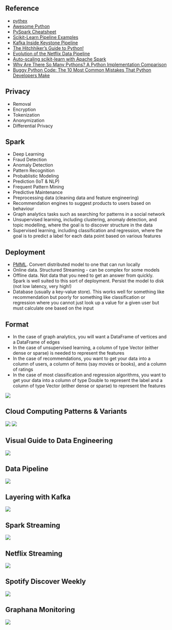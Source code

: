## Reference

* [pythex](https://pythex.org)
* [Awesome Python](https://awesome-python.com)
* [PySpark Cheatsheet](https://s3.amazonaws.com/assets.datacamp.com/blog_assets/PySpark_Cheat_Sheet_Python.pdf)
* [Scikit-Learn Pipeline Examples](http://queirozf.com/entries/scikit-learn-pipeline-examples)
* [Kafka Inside Keystone Pipeline](https://medium.com/netflix-techblog/kafka-inside-keystone-pipeline-dd5aeabaf6bb)
* [The Hitchhiker’s Guide to Python!](https://docs.python-guide.org)
* [Evolution of the Netflix Data Pipeline](https://medium.com/netflix-techblog/evolution-of-the-netflix-data-pipeline-da246ca36905)
* [Auto-scaling scikit-learn with Apache Spark](https://databricks.com/blog/2016/02/08/auto-scaling-scikit-learn-with-apache-spark.html)
* [Why Are There So Many Pythons? A Python Implementation Comparison](https://www.toptal.com/python/why-are-there-so-many-pythons)
* [Buggy Python Code: The 10 Most Common Mistakes That Python Developers Make](https://www.toptal.com/python/top-10-mistakes-that-python-programmers-make)

## Privacy

* Removal
* Encryption
* Tokenization
* Anonymization
* Differential Privacy

## Spark

* Deep Learning
* Fraud Detection
* Anomaly Detection
* Pattern Recognition
* Probablistic Modeling
* Prediction (IoT & NLP)
* Frequent Pattern Mining
* Predictive Maintenance
* Preprocessing data (cleaning data and feature engineering)
* Recommendation engines to suggest products to users based on behaviour
* Graph analytics tasks such as searching for patterns in a social network
* Unsupervised learning, including clustering, anomaly detection, and topic modelling, where the goal is to discover structure in the data
* Supervised learning, including classification and regression, where the goal is to predict a label for each data point based on various features

## Deployment

* [PMML](https://en.wikipedia.org/wiki/Predictive_Model_Markup_Language).  Convert distributed model to one that can run locally
* Online data.  Structured Streaming - can be complex for some models
* Offline data.  Not data that you need to get an answer from quickly.  Spark is well suited to this sort of deployment.  Persist the model to disk (not low latency, very high!)
* Database (usually a key-value store).  This works well for something like recommendation but poorly for something like classification or regression where you cannot just look up a value for a given user but must calculate one based on the input

## Format

* In the case of graph analytics, you will want a DataFrame of vertices and a DataFrame of edges
* In the case of unsupervised learning, a column of type Vector (either dense or sparse) is needed to represent the features
* In the case of recommendations, you want to get your data into a column of users, a column of items (say movies or books), and a column of ratings
* In the case of most classification and regression algorithms, you want to get your data into a column of type Double to represent the label and a column of type Vector (either dense or sparse) to represent the features

![](https://github.com/geoffreylink/Projects/blob/master/08%20Data%20Engineering/images/CloudInfrastructureMarketShare.png)

## Cloud Computing Patterns & Variants

![](https://github.com/geoffreylink/Projects/blob/master/08%20Data%20Engineering/images/CloudComputingPatterns.png)
![](https://github.com/geoffreylink/Projects/blob/master/08%20Data%20Engineering/images/CloudComputingVariants.png)

## Visual Guide to Data Engineering

![](https://github.com/geoffreylink/Projects/blob/master/08%20Data%20Engineering/images/DataEngineering.png)

## Data Pipeline

![](https://github.com/geoffreylink/Projects/blob/master/08%20Data%20Engineering/images/HighLevel_Pipeline.png)

## Layering with Kafka

![](https://github.com/geoffreylink/Projects/blob/master/08%20Data%20Engineering/images/Layering_Kafka.png)

## Spark Streaming

![](https://github.com/geoffreylink/Projects/blob/master/08%20Data%20Engineering/images/Streaming_Spark.png)

## Netflix Streaming

![](https://github.com/geoffreylink/Projects/blob/master/08%20Data%20Engineering/images/Streaming_Netflix.png)

## Spotify Discover Weekly

![](https://github.com/geoffreylink/Projects/blob/master/08%20Data%20Engineering/images/SpotifyDiscoverWeekly.png)


## Graphana Monitoring

![](https://github.com/geoffreylink/Projects/blob/master/08%20Data%20Engineering/images/Graphana_Kafka.png)
